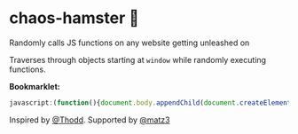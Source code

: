 # chaos-hamster :hamster:
Randomly calls JS functions on any website getting unleashed on

Traverses through objects starting at `window` while randomly executing functions.

**Bookmarklet:**  
````js
javascript:(function(){document.body.appendChild(document.createElement('script')).src='https://randombyte.github.io/chaos-hamster/hamster.js';})();
`````

Inspired by [@Thodd](https://github.com/Thodd). Supported by [@matz3](https://github.com/matz3)
